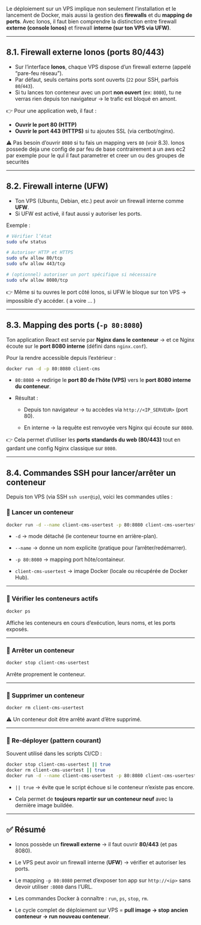 

Le déploiement sur un VPS implique non seulement l’installation et le lancement de Docker, mais aussi la gestion des **firewalls** et du **mapping de ports**. Avec Ionos, il faut bien comprendre la distinction entre firewall **externe (console Ionos)** et firewall **interne (sur ton VPS via UFW)**.

---

## 8.1. Firewall externe Ionos (ports 80/443)

- Sur l’interface **Ionos**, chaque VPS dispose d’un firewall externe (appelé “pare-feu réseau”).
- Par défaut, seuls certains ports sont ouverts (`22` pour SSH, parfois `80`/`443`).
- Si tu lances ton conteneur avec un port **non ouvert** (ex: `8080`), tu ne verras rien depuis ton navigateur → le trafic est bloqué en amont.

👉 Pour une application web, il faut :
- **Ouvrir le port 80 (HTTP)**
- **Ouvrir le port 443 (HTTPS)** si tu ajoutes SSL (via certbot/nginx).
    

⚠️ Pas besoin d’ouvrir `8080` si tu fais un mapping vers `80` (voir 8.3).
Ionos possede deja une config de par feu de base contrairement a un aws ec2 par exemple pour le qul il faut parametrer et creer un ou des groupes de securités

---

## 8.2. Firewall interne (UFW)

- Ton VPS (Ubuntu, Debian, etc.) peut avoir un firewall interne comme **UFW**.
- Si UFW est activé, il faut aussi y autoriser les ports.
    

Exemple :

```bash
# Vérifier l’état
sudo ufw status

# Autoriser HTTP et HTTPS
sudo ufw allow 80/tcp
sudo ufw allow 443/tcp

# (optionnel) autoriser un port spécifique si nécessaire
sudo ufw allow 8080/tcp
```

👉 Même si tu ouvres le port côté Ionos, si UFW le bloque sur ton VPS → impossible d’y accéder. ( a voire ... )

---

## 8.3. Mapping des ports (`-p 80:8080`)

Ton application React est servie par **Nginx dans le conteneur** → et ce Nginx écoute sur le **port 8080 interne** (défini dans `nginx.conf`).

Pour la rendre accessible depuis l’extérieur :

```bash
docker run -d -p 80:8080 client-cms
```

- `80:8080` → redirige le **port 80 de l’hôte (VPS)** vers le **port 8080 interne du conteneur**.
    
- Résultat :
    
    - Depuis ton navigateur → tu accèdes via `http://<IP_SERVEUR>` (port 80).
        
    - En interne → la requête est renvoyée vers Nginx qui écoute sur `8080`.
        

👉 Cela permet d’utiliser les **ports standards du web (80/443)** tout en gardant une config Nginx classique sur `8080`.

---

## 8.4. Commandes SSH pour lancer/arrêter un conteneur

Depuis ton VPS (via SSH `ssh user@ip`), voici les commandes utiles :

### 🔹 Lancer un conteneur

```bash
docker run -d --name client-cms-usertest -p 80:8080 client-cms-usertest
```

- `-d` → mode détaché (le conteneur tourne en arrière-plan).
    
- `--name` → donne un nom explicite (pratique pour l’arrêter/redémarrer).
    
- `-p 80:8080` → mapping port hôte/containeur.
    
- `client-cms-usertest` → image Docker (locale ou récupérée de Docker Hub).
    

---

### 🔹 Vérifier les conteneurs actifs

```bash
docker ps
```

Affiche les conteneurs en cours d’exécution, leurs noms, et les ports exposés.

---

### 🔹 Arrêter un conteneur

```bash
docker stop client-cms-usertest
```

Arrête proprement le conteneur.

---

### 🔹 Supprimer un conteneur

```bash
docker rm client-cms-usertest
```

⚠️ Un conteneur doit être arrêté avant d’être supprimé.

---

### 🔹 Re-déployer (pattern courant)

Souvent utilisé dans les scripts CI/CD :

```bash
docker stop client-cms-usertest || true
docker rm client-cms-usertest || true
docker run -d --name client-cms-usertest -p 80:8080 client-cms-usertest
```

- `|| true` → évite que le script échoue si le conteneur n’existe pas encore.
    
- Cela permet de **toujours repartir sur un conteneur neuf** avec la dernière image buildée.
    

---

## ✅ Résumé

- Ionos possède un **firewall externe** → il faut ouvrir **80/443** (et pas 8080).
    
- Le VPS peut avoir un firewall interne (**UFW**) → vérifier et autoriser les ports.
    
- Le mapping `-p 80:8080` permet d’exposer ton app sur `http://<ip>` sans devoir utiliser `:8080` dans l’URL.
    
- Les commandes Docker à connaître : `run`, `ps`, `stop`, `rm`.
    
- Le cycle complet de déploiement sur VPS = **pull image → stop ancien conteneur → run nouveau conteneur**.
    
